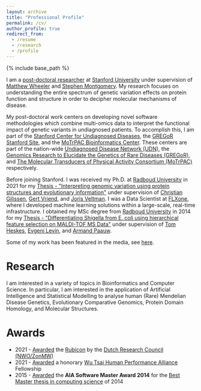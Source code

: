```yaml
---
layout: archive
title: "Professional Profile"
permalink: /cv/
author_profile: true
redirect_from:
  - /resume
  - /research
  - /profile
---
```


{% include base_path %}

I am a [post-doctoral researcher](https://profiles.stanford.edu/lvdwiel) at [Stanford University](https://www.stanford.edu/) under supervision of [Matthew Wheeler](https://med.stanford.edu/profiles/matthew-wheeler) and [Stephen Montgomery](https://profiles.stanford.edu/stephen-montgomery). My research focuses on understanding the entire spectrum of genetic variation effects on protein function and structure in order to decipher molecular mechanisms of disease. 

My post-doctoral work centers on developing novel software methodologies which combine multi-omics data to interpret the functional impact of genetic variants in undiagnosed patients. To accomplish this, I am part of the [Stanford Center for Undiagnosed Diseases](https://undiagnosed.stanford.edu/), the [GREGoR Stanford Site](https://gregor.stanford.edu/), and the [MoTrPAC Bioinformatics Center](https://motrpac-data.org/). These centers are part of the nation-wide [Undiagnosed Disease Network (UDN)](https://undiagnosed.hms.harvard.edu/), the [Genomics Research to Elucidate the Genetics of Rare Diseases (GREGoR)](https://gregorconsortium.org/), and [The Molecular Transducers of Physical Activity Consortium (MoTrPAC)](https://www.motrpac.org/) respectively.

Before joining Stanford. I was received my Ph.D. at [Radboud University](https://www.ru.nl/english/) in 2021 for my [Thesis - "Interpreting genomic variation using protein structures and evolutionary information"](/files/PhD_Thesis_2021_Laurens_van_de_Wiel_Interpreting_genomic_variation_using_protein_structures_and_evolutionary_information.pdf) under supervision of [Christian Gilissen](https://www.radboudumc.nl/en/people/christian-gilissen), [Gert Vriend](https://www.ru.nl/english/people/vriend-g/), and [Joris Veltman](https://institute-genetics-cancer.ed.ac.uk/research/research-groups-a-z/veltman-group). I was a Data Scientist at [FLXone](https://www.linkedin.com/company/flxone/), where I developed machine learning solutions within a large-scale, real-time infrastructure. I obtained my MSc degree from [Radboud University](https://www.ru.nl/english/) in 2014 for my [Thesis - "Differentiating Shigella from E. coli using hierarchical feature selection on MALDI-TOF MS Data"](/files/MSc_Thesis_2014_Laurens_van_de_wiel_Differentiating_Shigella_from_E_coli_using_hierarchical_feature_selection_on_MALDI-TOF_MS_Data.pdf) under supervision of [Tom Heskes](https://www.cs.ru.nl/~tomh/), [Evgeni Levin](https://www.linkedin.com/in/evgeni-levin-phd-747a14a0), and [Armand Paauw](https://www.linkedin.com/in/armand-paauw-04105510).

Some of my work has been featured in the media, see [here](/media).

Research
======

I am interested in a variety of topics in Bioinformatics and Computer Science. In particular, I am interested in the application of Artificial Intelligence and Statistical Modelling to analyse human (Rare) Mendelian Disease Genetics, Evolutionary Comparative Genomics, Protein Domain Homology, and Molecular Structures.

Awards
======

* 2021 - [Awarded](https://www.nwo.nl/en/researchprogrammes/rubicon/awarded-grants/awarded-rubicon-grants-2021) the [Rubicon](https://www.nwo.nl/en/researchprogrammes/rubicon) by the [Dutch Research Council (NWO/ZonMW)](https://www.nwo.nl/en)
* 2021 - [Awarded](https://humanperformance.stanford.edu/news/announcing-the-2022-graduate-and-postdoctoral-scholars/) a honorary [Wu Tsai Human Performance Alliance](https://humanperformance.stanford.edu/) Fellowship
* 2015 - [Awarded](/files/news/2015-1-Mercator-NovioTech-ENG_MSc_award.pdf) the **AIA Software Master Award 2014** for the [Best Master thesis in computing science](/files/MSc_Thesis_2014_Laurens_van_de_wiel_Differentiating_Shigella_from_E_coli_using_hierarchical_feature_selection_on_MALDI-TOF_MS_Data.pdf) of 2014